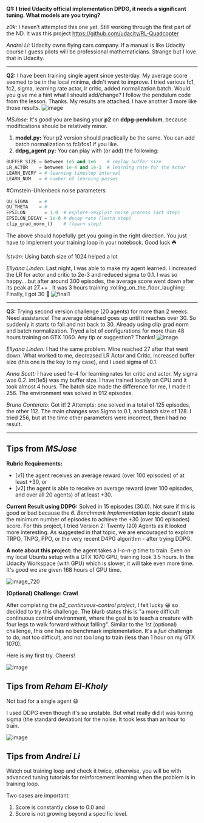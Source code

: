 **Q1: I tried Udacity official implementation DPDG, it needs a significant tuning. What models are you trying?**

*z0k:* I haven’t attempted this one yet. Still working through the first part of the ND. It was this project https://github.com/udacity/RL-Quadcopter

*Andrei Li:* Udacity owns flying cars company. If a manual is like Udacity course I guess pilots will be professional mathematicians. Strange but I love that in Udacity.

---

**Q2:** I have been training single agent since yesterday. My average score seemed to be in the local minima, didn't want to improve. I tried various fc1, fc2, sigma, learning rate actor, lr critic, added normalization batch. Would you give me a hint what I should add/change? I follow the pendulum code from the lesson. Thanks. My results are attached. I have another 3 more like those results. 
![image](https://user-images.githubusercontent.com/14244685/73553283-df822e80-4473-11ea-91ba-c2014244dbf5.png)

*MSJose:* It's good you are basing your **p2** on **ddpg-pendulum**, because modifications should be relatively minor.
1) **model.py:** Your p2 version should practically be the same. You can add batch normalization to fc1/fcs1 if you like.
2) **ddpg_agent.py:** You can play with (or add) the following:
```python
BUFFER_SIZE = between 1e5 and 1e6    # replay buffer size
LR_ACTOR    = between 1e-4 and 1e-3  # learning rate for the Actor
LEARN_EVERY = # learning timestep interval
LEARN_NUM   = # number of learning passes

```
#Ornstein-Uhlenbeck noise parameters
```python
OU_SIGMA    = #
OU_THETA    = #
EPSILON       = 1.0  # explore->exploit noise process (act step)
EPSILON_DECAY = 1e-6 # decay rate (learn step)
clip_grad_norm_()    # (learn step)
```
The above should hopefully get you going in the right direction. You just have to implement your training loop in your notebook. Good luck :shamrock:

*István:* Using batch size of 1024 helped a lot

*Ellyana Linden:* Last night, I was able to make my agent learned. I increased the LR for actor and critic to 2e-3 and reduced sigma to 0.1. I was so happy....but after around 300 episodes, the average score went down after its peak at 27.++ . It was 3 hours training :rolling_on_the_floor_laughing: 
Finally, I got 30 :slightly_smiling_face:
![final1](https://user-images.githubusercontent.com/14244685/73556293-5e2d9a80-4479-11ea-9d31-331ecc4e5079.jpg)

---

**Q3:** Trying second version challenge (20 agents) for more than 2 weeks. Need assistance! The average obtained goes up until it reaches over 30. So suddenly it starts to fall and not back to 30. Already using  clip grad norm and batch normalization. Tryed a lot of configurations for more than 48 hours training on GTX 1060. Any tip or suggestion? Thanks!
![image](https://user-images.githubusercontent.com/14244685/73556868-72be6280-447a-11ea-8cf9-3fe418390be3.png)

*Ellyana Linden:* I had the same problem. Mine reached 27 after that went down. What worked to me, decreased LR Actor and Critic, increased buffer size (this one is the key to my case), and I used sigma of 0.1. 

*Anna Scott:* I have used 1e-4  for learning rates for critic and actor. My sigma was 0.2.
int(1e5) was my buffer size.
I have trained locally on CPU and it took almost 4 hours.
The batch size made the difference for me, I made it 256.
The environment was solved in 912 episodes.

*Bruno Conterato:* Got it! 2 Attempts: one solved in a total of 125 episodes, the other 112. The main changes was Sigma to 0.1, and batch size of 128. I tried 256, but at the time other parameters were incorrect, then I had no result.








---

## Tips from *MSJose*

**Rubric Requirements:**

* [v1] the agent receives an average reward (over 100 episodes) of at least +30, or
* [v2] the agent is able to receive an average reward (over 100 episodes, and over all 20 agents) of at least +30.

**Current Result using DDPG:** Solved in 15 episodes (30.0). Not sure if this is good or bad because the *6. Benchmark Implementation* topic doesn't state the minimum number of episodes to achieve the +30 (over 100 episodes) score. For this project, I tried Version 2: Twenty (20) Agents as it looked more interesting. As suggested in that topic, we are encouraged to explore TRPO, TNPG, PPO, or the very recent D4PG algorithm - after trying DDPG.

**A note about this project:** the agent takes a *l-o-n-g* time to train. Even on my local Ubuntu setup with a GTX 1070 GPU, training took 3.5 hours. In the Udacity Workspace (with GPU) which is slower, it will take even more time. It's good we are given 168 hours of GPU time.

![image_720](https://user-images.githubusercontent.com/14244685/73551725-215da580-4471-11ea-8f36-ae925771978a.png)


**(Optional) Challenge: Crawl**

After completing the *p2_continuous-control project*, I felt lucky :grinning: so decided to try this challenge. The blurb states this is "a more difficult continuous control environment, where the goal is to teach a creature with four legs to walk forward without falling".
Similar to the 1st (optional) challenge, this one has no benchmark implementation. It's a *fun* challenge to do; not too difficult, and not too long to train (less than 1 hour on my GTX 1070).

Here is my first try. Cheers!

![image](https://user-images.githubusercontent.com/14244685/73552096-cf694f80-4471-11ea-8558-e106b61ec2c3.png)

## Tips from *Reham El-Kholy*

Not bad for a single agent :smile: 

I used DDPG even though it's so unstable. But what really did it was tuning sigma (the standard deviation) for the noise. It took less than an hour to train.

![image](https://user-images.githubusercontent.com/14244685/73552677-df356380-4472-11ea-9418-e51dc5c2366e.png)




## Tips from *Andrei Li*

Watch out training loop and check it twice, otherwise, you will be with advanced tuning tutorials for reinforcement learning when the problem is in training loop. 

Two cases are important: 
1) Score is constantly close to 0.0 and 
2) Score is not growing beyond a specific level.

